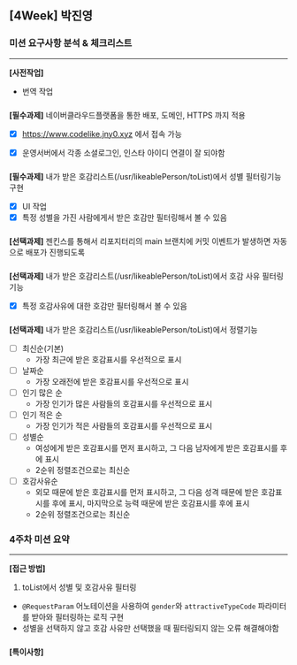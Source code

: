 ## [4Week] 박진영

### 미션 요구사항 분석 & 체크리스트

---  

**[사전작업]**
- 번역 작업


###
**[필수과제]** 네이버클라우드플랫폼을 통한 배포, 도메인, HTTPS 까지 적용
- [x] https://www.codelike.jny0.xyz 에서 접속 가능
- [x] 운영서버에서 각종 소셜로그인, 인스타 아이디 연결이 잘 되야함


###
**[필수과제]** 내가 받은 호감리스트(/usr/likeablePerson/toList)에서 성별 필터링기능 구현
- [x] UI 작업
- [x] 특정 성별을 가진 사람에게서 받은 호감만 필터링해서 볼 수 있음

###
**[선택과제]** 젠킨스를 통해서 리포지터리의 main 브랜치에 커밋 이벤트가 발생하면 자동으로 배포가 진행되도록

###
**[선택과제]**  내가 받은 호감리스트(/usr/likeablePerson/toList)에서 호감 사유 필터링 기능
- [x] 특정 호감사유에 대한 호감만 필터링해서 볼 수 있음


###
**[선택과제]**  내가 받은 호감리스트(/usr/likeablePerson/toList)에서 정렬기능
- [ ] 최신순(기본)
    - 가장 최근에 받은 호감표시를 우선적으로 표시
- [ ] 날짜순
  - 가장 오래전에 받은 호감표시를 우선적으로 표시
- [ ] 인기 많은 순
    - 가장 인기가 많은 사람들의 호감표시를 우선적으로 표시
- [ ] 인기 적은 순
    - 가장 인기가 적은 사람들의 호감표시를 우선적으로 표시
- [ ] 성별순
    - 여성에게 받은 호감표시를 먼저 표시하고, 그 다음 남자에게 받은 호감표시를 후에 표시
  - 2순위 정렬조건으로는 최신순
- [ ] 호감사유순
  - 외모 때문에 받은 호감표시를 먼저 표시하고, 그 다음 성격 때문에 받은 호감표시를 후에 표시, 마지막으로 능력 때문에 받은 호감표시를 후에 표시
  - 2순위 정렬조건으로는 최신순



###
### 4주차 미션 요약

---  

**[접근 방법]**
1. toList에서 성별 및 호감사유 필터링
- `@RequestParam` 어노테이션을 사용하여 `gender`와 `attractiveTypeCode` 파라미터를 받아와 필터링하는 로직 구현
- 성별을 선택하지 않고 호감 사유만 선택했을 때 필터링되지 않는 오류 해결해야함


###
**[특이사항]**
